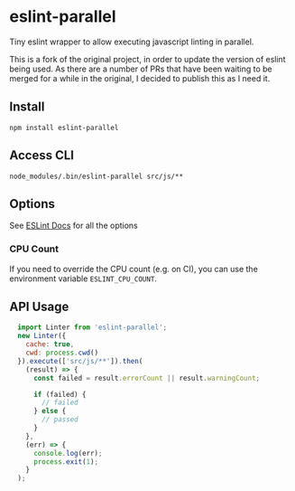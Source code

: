 # eslint-parallel
Tiny eslint wrapper to allow executing javascript linting in parallel.

This is a fork of the original project, in order to update the version of eslint being used. 
As there are a number of PRs that have been waiting to be merged for a while in the original,
I decided to publish this as I need it.

## Install

```command
npm install eslint-parallel
```

## Access CLI

```command
node_modules/.bin/eslint-parallel src/js/**
```

## Options

See [ESLint Docs](http://eslint.org/docs/user-guide/command-line-interface) for all the options

### CPU Count

If you need to override the CPU count (e.g. on CI), you can use the environment variable `ESLINT_CPU_COUNT`.

## API Usage

```javascript
  import Linter from 'eslint-parallel';
  new Linter({
    cache: true,
    cwd: process.cwd()
  }).execute(['src/js/**']).then(
    (result) => {
      const failed = result.errorCount || result.warningCount;

      if (failed) {
        // failed
      } else {
        // passed
      }
    },
    (err) => {
      console.log(err);
      process.exit(1);
    }
  );
```
